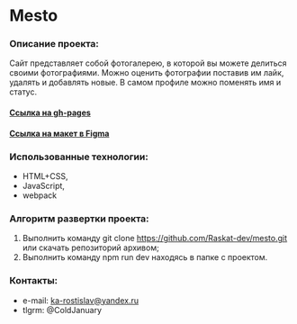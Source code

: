 # Mesto

### Описание проекта:
Сайт представляет собой фотогалерею, в которой вы можете делиться своими фотографиями. Можно оценить фотографии поставив им лайк, удалять и добавлять новые. В самом профиле можно поменять имя и статус.

#### [Ссылка на gh-pages](https://raskat-dev.github.io/mesto/)
#### [Ссылка на макет в Figma](https://www.figma.com/file/StZjf8HnoeLdiXS7dYrLAh/JavaScript.-Sprint-4)

### Использованные технологии:
* HTML+CSS,
* JavaScript,
* webpack

### Алгоритм развертки проекта:
1. Выполнить команду git clone https://github.com/Raskat-dev/mesto.git или скачать репозиторий архивом;
2. Выполнить команду npm run dev находясь в папке с проектом.

### Контакты:
* e-mail: ka-rostislav@yandex.ru
* tlgrm: @ColdJanuary
